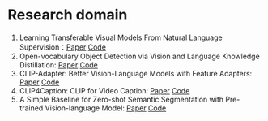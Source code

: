 # Research domain
1. Learning Transferable Visual Models From Natural Language Supervision：[Paper](https://arxiv.org/abs/2103.00020) [Code](https://github.com/openai/CLIP)
2. Open-vocabulary Object Detection via Vision and Language Knowledge Distillation: [Paper](https://arxiv.org/abs/2104.13921) [Code](https://github.com/tensorflow/tpu/tree/master/models/official/detection/projects/vild)
3. CLIP-Adapter: Better Vision-Language Models with Feature Adapters: [Paper](https://arxiv.org/abs/2110.04544) [Code](https://github.com/gaopengcuhk/clip-adapter)
4. CLIP4Caption: CLIP for Video Caption: [Paper](https://arxiv.org/abs/2110.06615) [Code]()
5. A Simple Baseline for Zero-shot Semantic Segmentation with Pre-trained Vision-language Model: [Paper](https://arxiv.org/abs/2112.14757) [Code](https://github.com/MendelXu/zsseg.baseline)
